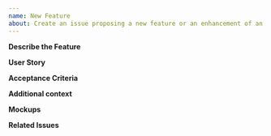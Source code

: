 ```yaml
---
name: New Feature
about: Create an issue proposing a new feature or an enhancement of an existing one.
---
```


<!-- Please search existing issues to avoid creating duplicates. -->


**Describe the Feature**

<!--
A clear concise short description of the feature

Example:
Add first class support for mobile responsive themes. Responsive themes now have dedicated UI in dashboard and better support throughout plugins.
-->

**User Story**

<!--
Required for an issue to be actionable!

A clear concise short description of the feature from the perspective of it's users.

Example:

As a theme developer I would like to be able to specify that my theme is responsive and should be used for both mobile & desktop.

As a user I would like to be able to select a mobile responsive theme in the dashboard and have it apply everywhere. I do not want to have worry about a "Mobile Theme".
-->

**Acceptance Criteria**

<!--
Required for an issue to be actionable!

A list of the minimum requirements that a pull request must meet in order to call the feature complete.

- An additional responsive tab is added to the `/settings/themes` page when responsive themes are present in addition to existing desktop & mobile.
- When a responsive theme is enabled
  - It will be set as both the desktop & mobile themes.
  - There will be a clear indication in the desktop & mobile tabs that a responsive theme is enabled.
- A theme is capable of specifying itself as responsive through a property in it's `addon.json`
-->

**Additional context**

<!--
Add any other context about the problem here.
-->

**Mockups**

<!--
Add mockups for UI features if available.
-->

**Related Issues**
<!--
- Issue 1
- Issue 2
- Issue 3
-->